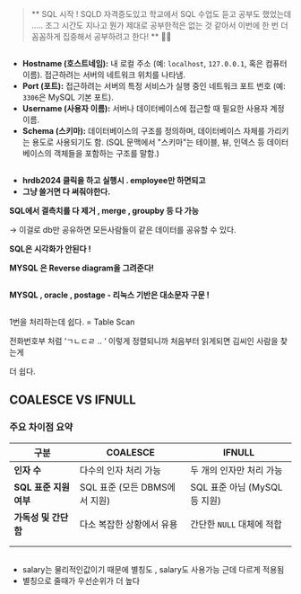 <blockquote>
<p>** SQL 시작 !
SQLD 자격증도있고 학교에서 SQL 수업도 듣고 공부도 했었는데 .....
조그 시간도 지나고 뭔가 제대로 공부한적은 없는 것 같아서 이번에 한 번 더 꼼꼼하게 집중해서 공부하려고 한다! ** 💪🏻</p>
</blockquote>
<p><img alt="" src="https://velog.velcdn.com/images/victoryone/post/693a7315-2089-418a-bac4-af7633408baf/image.png" /></p>
<ul>
<li><strong>Hostname (호스트네임):</strong> 내 로컬 주소 (예: <code>localhost</code>, <code>127.0.0.1</code>, 혹은 컴퓨터 이름). 접근하려는 서버의 네트워크 위치를 나타냄.</li>
<li><strong>Port (포트):</strong> 접근하려는 서버의 특정 서비스가 실행 중인 네트워크 포트 번호 (예: <code>3306</code>은 MySQL 기본 포트).</li>
<li><strong>Username (사용자 이름):</strong> 서버나 데이터베이스에 접근할 때 필요한 사용자 계정 이름.</li>
<li><strong>Schema (스키마):</strong> 데이터베이스의 구조를 정의하며, 데이터베이스 자체를 가리키는 용도로 사용되기도 함. (SQL 문맥에서 &quot;스키마&quot;는 테이블, 뷰, 인덱스 등 데이터베이스의 객체들을 포함하는 구조를 말함.)</li>
</ul>
<p><img alt="" src="https://velog.velcdn.com/images/victoryone/post/60f09f26-cd0a-458a-b452-6cde7f4bd398/image.png" /></p>
<ul>
<li><strong>hrdb2024 클릭을 하고 실행시 . employee만 하면되고</strong></li>
<li><strong>그냥 쓸거면 다 써줘야한다.</strong></li>
</ul>
<p><strong>SQL에서 결측치를 다 제거 , merge , groupby 등 다 가능</strong></p>
<p>→ 이걸로 db만 공유하면 모든사람들이 같은 데이터를 공유할 수 있다.</p>
<p><strong>SQL은 시각화가 안된다 !</strong> </p>
<p><strong>MYSQL 은 Reverse diagram을 그려준다!</strong> </p>
<p><img alt="" src="https://velog.velcdn.com/images/victoryone/post/ffa179cd-64e1-4a76-96ed-417b22555672/image.png" /></p>
<p><strong>MYSQL  , oracle , postage  - 리눅스 기반은 대소문자 구문 !</strong> </p>
<p><img alt="" src="https://velog.velcdn.com/images/victoryone/post/7ac813c4-8655-4770-bd4c-0867c7bdef1d/image.png" /></p>
<p>1번을 처리하는데 쉽다. = Table Scan</p>
<p>전화번호부 처럼 ‘ㄱㄴㄷㄹ .. ‘ 이렇게 정렬되니까 처음부터 읽게되면 김씨인 사람을 찾는게 </p>
<p>더 쉽다. </p>
<h2 id="coalesce--vs--ifnull"><strong>COALESCE</strong>  VS  <strong>IFNULL</strong></h2>
<h3 id="주요-차이점-요약"><strong>주요 차이점 요약</strong></h3>
<table>
<thead>
<tr>
<th>구분</th>
<th>COALESCE</th>
<th>IFNULL</th>
</tr>
</thead>
<tbody><tr>
<td><strong>인자 수</strong></td>
<td>다수의 인자 처리 가능</td>
<td>두 개의 인자만 처리 가능</td>
</tr>
<tr>
<td><strong>SQL 표준 지원 여부</strong></td>
<td>SQL 표준 (모든 DBMS에서 지원)</td>
<td>SQL 표준 아님 (MySQL 등 지원)</td>
</tr>
<tr>
<td><strong>가독성 및 간단함</strong></td>
<td>다소 복잡한 상황에서 유용</td>
<td>간단한 <code>NULL</code> 대체에 적합</td>
</tr>
<tr>
<td></td>
<td></td>
<td></td>
</tr>
<tr>
<td></td>
<td></td>
<td></td>
</tr>
</tbody></table>
<p><img alt="" src="https://velog.velcdn.com/images/victoryone/post/e2a375f7-8046-4805-9eda-0b910096a894/image.png" /></p>
<ul>
<li>salary는 물리적인값이기 때문에 별칭도 , salary도 사용가능 근데 다르게 적용됨</li>
<li>별칭으로 줄때가 우선순위가 더 높다</li>
</ul>